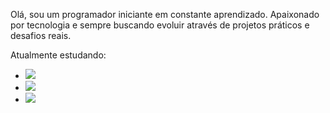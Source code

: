 Olá, sou um programador iniciante em constante aprendizado. Apaixonado por tecnologia e sempre buscando evoluir através de projetos práticos e desafios reais.

Atualmente estudando:

- <img src= "https://img.shields.io/badge/HTML-E34F26?style=for-the-badge&logo=html5&logoColor=white">
- <img src= "https://img.shields.io/badge/CSS-1572B6?style=for-the-badge&logo=css3&logoColor=white">
- <img src= "https://img.shields.io/badge/JavaScript-F7DF1E?style=for-the-badge&logo=javascript&logoColor=black">


